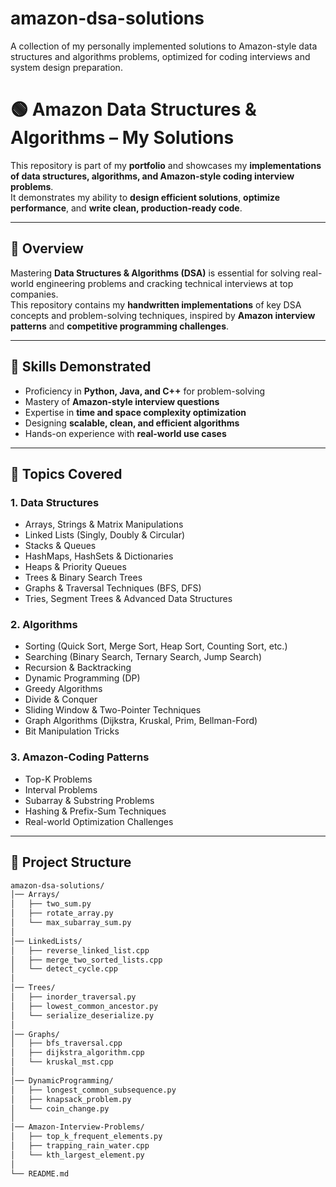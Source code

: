 # amazon-dsa-solutions
A collection of my personally implemented solutions to Amazon-style data structures and algorithms problems, optimized for coding interviews and system design preparation.
# 🟢 Amazon Data Structures & Algorithms – My Solutions

This repository is part of my **portfolio** and showcases my **implementations of data structures, algorithms, and Amazon-style coding interview problems**.  
It demonstrates my ability to **design efficient solutions**, **optimize performance**, and **write clean, production-ready code**.

---

## 🚀 Overview

Mastering **Data Structures & Algorithms (DSA)** is essential for solving real-world engineering problems and cracking technical interviews at top companies.  
This repository contains my **handwritten implementations** of key DSA concepts and problem-solving techniques, inspired by **Amazon interview patterns** and **competitive programming challenges**.

---

## 🧠 Skills Demonstrated

- Proficiency in **Python, Java, and C++** for problem-solving  
- Mastery of **Amazon-style interview questions**  
- Expertise in **time and space complexity optimization**  
- Designing **scalable, clean, and efficient algorithms**  
- Hands-on experience with **real-world use cases**

---

## 📘 Topics Covered

### **1. Data Structures**
- Arrays, Strings & Matrix Manipulations
- Linked Lists (Singly, Doubly & Circular)
- Stacks & Queues
- HashMaps, HashSets & Dictionaries
- Heaps & Priority Queues
- Trees & Binary Search Trees
- Graphs & Traversal Techniques (BFS, DFS)
- Tries, Segment Trees & Advanced Data Structures

### **2. Algorithms**
- Sorting (Quick Sort, Merge Sort, Heap Sort, Counting Sort, etc.)
- Searching (Binary Search, Ternary Search, Jump Search)
- Recursion & Backtracking
- Dynamic Programming (DP)
- Greedy Algorithms
- Divide & Conquer
- Sliding Window & Two-Pointer Techniques
- Graph Algorithms (Dijkstra, Kruskal, Prim, Bellman-Ford)
- Bit Manipulation Tricks

### **3. Amazon-Coding Patterns**
- Top-K Problems
- Interval Problems
- Subarray & Substring Problems
- Hashing & Prefix-Sum Techniques
- Real-world Optimization Challenges

---

## 📂 Project Structure

```bash
amazon-dsa-solutions/
│── Arrays/
│   ├── two_sum.py
│   ├── rotate_array.py
│   └── max_subarray_sum.py
│
│── LinkedLists/
│   ├── reverse_linked_list.cpp
│   ├── merge_two_sorted_lists.cpp
│   └── detect_cycle.cpp
│
│── Trees/
│   ├── inorder_traversal.py
│   ├── lowest_common_ancestor.py
│   └── serialize_deserialize.py
│
│── Graphs/
│   ├── bfs_traversal.cpp
│   ├── dijkstra_algorithm.cpp
│   └── kruskal_mst.cpp
│
│── DynamicProgramming/
│   ├── longest_common_subsequence.py
│   ├── knapsack_problem.py
│   └── coin_change.py
│
│── Amazon-Interview-Problems/
│   ├── top_k_frequent_elements.py
│   ├── trapping_rain_water.cpp
│   └── kth_largest_element.py
│
└── README.md
